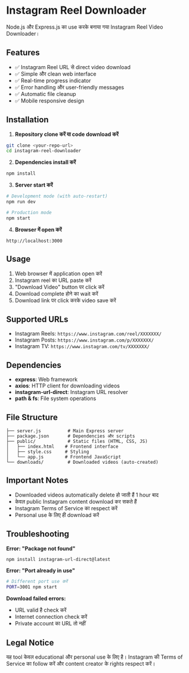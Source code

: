 
# Instagram Reel Downloader

Node.js और Express.js का use करके बनाया गया Instagram Reel Video Downloader।

## Features

- ✅ Instagram Reel URL से direct video download
- ✅ Simple और clean web interface
- ✅ Real-time progress indicator
- ✅ Error handling और user-friendly messages
- ✅ Automatic file cleanup
- ✅ Mobile responsive design

## Installation

1. **Repository clone करें या code download करें**
```bash
git clone <your-repo-url>
cd instagram-reel-downloader
```

2. **Dependencies install करें**
```bash
npm install
```

3. **Server start करें**
```bash
# Development mode (with auto-restart)
npm run dev

# Production mode
npm start
```

4. **Browser में open करें**
```
http://localhost:3000
```

## Usage

1. Web browser में application open करें
2. Instagram reel का URL paste करें
3. "Download Video" button पर click करें
4. Download complete होने का wait करें
5. Download link पर click करके video save करें

## Supported URLs

- Instagram Reels: `https://www.instagram.com/reel/XXXXXXX/`
- Instagram Posts: `https://www.instagram.com/p/XXXXXXX/`
- Instagram TV: `https://www.instagram.com/tv/XXXXXXX/`

## Dependencies

- **express**: Web framework
- **axios**: HTTP client for downloading videos
- **instagram-url-direct**: Instagram URL resolver
- **path & fs**: File system operations

## File Structure

```
├── server.js          # Main Express server
├── package.json       # Dependencies और scripts
├── public/            # Static files (HTML, CSS, JS)
│   ├── index.html    # Frontend interface
│   ├── style.css     # Styling
│   └── app.js        # Frontend JavaScript
└── downloads/         # Downloaded videos (auto-created)
```

## Important Notes

- Downloaded videos automatically delete हो जाती हैं 1 hour बाद
- केवल public Instagram content download कर सकते हैं
- Instagram Terms of Service का respect करें
- Personal use के लिए ही download करें

## Troubleshooting

**Error: "Package not found"**
```bash
npm install instagram-url-direct@latest
```

**Error: "Port already in use"**
```bash
# Different port use करें
PORT=3001 npm start
```

**Download failed errors:**
- URL valid है check करें
- Internet connection check करें
- Private account का URL तो नहीं

## Legal Notice

यह tool केवल educational और personal use के लिए है। Instagram की Terms of Service का follow करें और content creator के rights respect करें।
